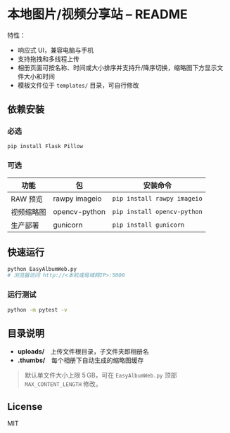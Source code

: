 # 本地图片/视频分享站 – README

特性：
- 响应式 UI，兼容电脑与手机
- 支持拖拽和多线程上传
- 相册页面可按名称、时间或大小排序并支持升/降序切换，缩略图下方显示文件大小和时间
- 模板文件位于 `templates/` 目录，可自行修改

## 依赖安装
### 必选
```bash
pip install Flask Pillow
```

### 可选  
| 功能 | 包 | 安装命令 |
|------|----|-----------|
| RAW 预览 | rawpy imageio | `pip install rawpy imageio` |
| 视频缩略图 | opencv-python | `pip install opencv-python` |
| 生产部署 | gunicorn | `pip install gunicorn` |

## 快速运行
```bash
python EasyAlbumWeb.py
# 浏览器访问 http://<本机或局域网IP>:5000
```

### 运行测试
```bash
python -m pytest -v
```

## 目录说明
- **uploads/** 上传文件根目录，子文件夹即相册名  
- **.thumbs/** 每个相册下自动生成的缩略图缓存  

> 默认单文件大小上限 5 GB，可在 `EasyAlbumWeb.py` 顶部 `MAX_CONTENT_LENGTH` 修改。

## License
MIT
